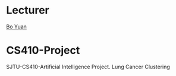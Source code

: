 # Lecturer
[Bo Yuan](http://www.cs.sjtu.edu.cn/PeopleDetail.aspx?id=71)

# CS410-Project
SJTU-CS410-Artificial Intelligence Project. Lung Cancer Clustering
